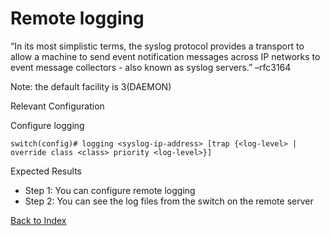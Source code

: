 # Remote logging 

“In its most simplistic terms, the syslog protocol provides a transport to allow a machine to send event notification messages across IP networks to event message collectors - also known as syslog servers.” –rfc3164 

Note: the default facility is 3(DAEMON) 

Relevant Configuration 

Configure logging 

```
switch(config)# logging <syslog-ip-address> [trap {<log-level> | override class <class> priority <log-level>}]
```

Expected Results 

* Step 1: You can configure remote logging
* Step 2: You can see the log files from the switch on the remote server  

[Back to Index](./index.md)